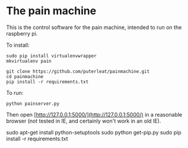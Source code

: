 
# The pain machine


This is the control software for the pain machine, intended to run on the raspberry pi.



To install:

    sudo pip install virtualenvwrapper
    mkvirtualenv pain

    git clone https://github.com/puterleat/painmachine.git
    cd painmachine
    pip install -r requirements.txt


To run:

    python painserver.py


Then open [http://127.0.0.1:5000/](http://127.0.0.1:5000/) in a reasonable browser (not tested in IE, and certainly won't work in an old IE).




sudo apt-get install python-setuptools
sudo python get-pip.py
sudo pip install -r requirements.txt
